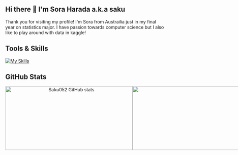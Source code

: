## Hi there 👋 I'm Sora Harada a.k.a saku

Thank you for visiting my profile! I'm Sora from Austrailia just in my final year on statistics major. I have passion towards computer science but I also like to play around with data in kaggle!

## Tools & Skills
[![My Skills](https://skillicons.dev/icons?i=discord,notion,unity,git,github,mysql,sqlite,vscode,swift,&theme=light)](https://skillicons.dev)

## GitHub Stats

<div align="center">
  <div style="display: flex;">
    <img width="400" height="200" src="https://github-readme-stats.vercel.app/api/top-langs/?username=Saku052&theme=light&hide_border=false&include_all_commits=false&count_private=true&layout=compact" alt="Saku052 GitHub stats" />
  <img width="400" height="200" src="https://streak-stats.demolab.com/?user=Saku052&ring=5094F0&fire=5094F0&currStreakLabel=5094F0" />
  </div>
</div>
